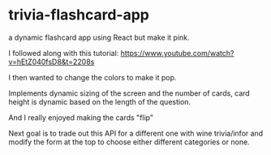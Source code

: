 # trivia-flashcard-app
a dynamic flashcard app using React but make it pink.

I followed along with this tutorial:
https://www.youtube.com/watch?v=hEtZ040fsD8&t=2208s

I then wanted to change the colors to make it pop.

Implements dynamic sizing of the screen and the number of cards, card height is dynamic based on the length of the question.

And I really enjoyed making the cards "flip"

Next goal is to trade out this API for a different one with wine trivia/infor and modify the form at the top to choose either different categories or none.
